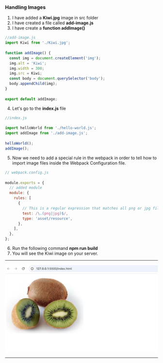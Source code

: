 ### Handling Images

1. I have added a **Kiwi.jpg** image in src folder
2. I have created a file called **add-image.js**
3. I have create a **function addImage()**

```js
//add-image.js
import Kiwi from './Kiwi.jpg';

function addImage() {
  const img = document.createElement('img');
  img.alt = 'Kiwi';
  img.width = 300;
  img.src = Kiwi;
  const body = document.querySelector('body');
  body.appendChild(img);
}

export default addImage;
```

4. Let's go to the **index.js** file

```js
//index.js

import helloWorld from './hello-world.js';
import addImage from './add-image.js';

helloWorld();
addImage();
```

5. Now we need to add a special rule in the webpack in order to tell how to import image files inside the Webpack Configuration file.

```js
// webpack.config.js

module.exports = {
  // added module
  module: {
    rules: [
      {
        // This is a regular expression that matches all png or jpg files
        test: /\.(png|jpg)$/,
        type: 'asset/resource',
      },
    ],
  },
};
```

6. Run the following command **npm run build**
7. You will see the Kiwi image on your server.

---

<img src="./imagesUsed/jpg_files.png">


----